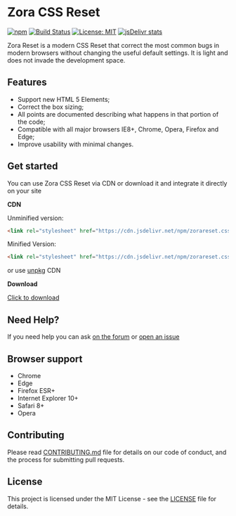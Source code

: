 # Zora CSS Reset
[![npm](https://img.shields.io/npm/v/zorareset.css.svg?style=flat-square)](https://www.npmjs.com/package/zorareset.css) [![Build Status](https://travis-ci.org/IsibisiDev/zora-reset.css.svg?branch=master)](https://travis-ci.org/IsibisiDev/zora-reset.css) [![License: MIT](https://img.shields.io/badge/License-MIT-yellow.svg)](https://opensource.org/licenses/MIT) [![jsDelivr stats](https://data.jsdelivr.com/v1/package/npm/zorareset.css/badge)](https://www.jsdelivr.com/package/npm/zorareset.css)

Zora Reset is a modern CSS Reset that correct the most common bugs in modern browsers without changing the useful default settings. It is light and does not invade the development space.

## Features

- Support new HTML 5 Elements;
- Correct the box sizing;
- All points are documented describing what happens in that portion of the code;
- Compatible with all major browsers IE8+, Chrome, Opera, Firefox and Edge;
- Improve usability with minimal changes.

## Get started
You can use Zora CSS Reset via CDN or download it and integrate it directly on your site

**CDN**

Unminified version:

```html
<link rel="stylesheet" href="https://cdn.jsdelivr.net/npm/zorareset.css@latest/zora-reset.css" integrity="sha384-cYajUzHOAr9+vR6dSqgteHXoPVSqjKANJSPMpgGv7z+jz22oliUqcgtDU7y+mxci" crossorigin="anonymous">
```  

Minified Version:

```html
<link rel="stylesheet" href="https://cdn.jsdelivr.net/npm/zorareset.css@latest/zora-reset.min.css" integrity="sha384-zDE7yRSKeDKeneZ1Jd7ngQxtkfYQNiIn6USgWP0oFtv2W7PwWNmQWDDolatdhWRJ" crossorigin="anonymous">
```
or use [unpkg](https://unpkg.com/zorareset.css@latest/) CDN

**Download**

[Click to download](https://github.com/IsibisiDev/zora-reset.css/archive/master.zip)

## Need Help?
If you need help you can ask [on the forum](https://isibisitgbots.altervista.org/forum/) or [open an issue](https://github.com/IsibisiDev/zora-reset.css/issues/new)

## Browser support
* Chrome
* Edge
* Firefox ESR+
* Internet Explorer 10+
* Safari 8+
* Opera

## Contributing
Please read [CONTRIBUTING.md](https://github.com/IsibisiDev/zora-reset.css/blob/master/CONTRIBUTING.md) file for details on our code of conduct, and the process for submitting pull requests.

## License
This project is licensed under the MIT License - see the [LICENSE](https://github.com/IsibisiDev/zora-reset.css/blob/master/LICENSE) file for details.
